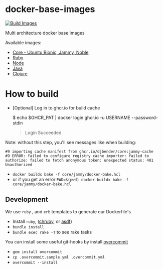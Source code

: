 # docker-base-images
[![Build Images](https://github.com/djbender/docker-base-images/actions/workflows/build-images.yml/badge.svg)](https://github.com/djbender/docker-base-images/actions/workflows/build-images.yml)

Multi architecture docker base images

Available images:
- [Core - Ubuntu Bionic, Jammy, Noble](core/)
- [Ruby](ruby/)
- [Node](node/)
- [Java](java/)
- [Clojure](clojure/)

# How to build
- [Optional] Log in to ghcr.io for build cache

    $ echo $GHCR_PAT | docker login ghcr.io -u USERNAME --password-stdin
    > Login Succeeded

Note: without this step, you'll see messages like when building:

    #9 importing cache manifest from ghcr.io/djbender/core:jammy-cache
    #9 ERROR: failed to configure registry cache importer: failed to authorize: failed to fetch anonymous token: unexpected status: 401 Unauthorized

- `docker buildx bake -f core/jammy/docker-bake.hcl`
- or if you get an error `PWD=$(pwd) docker buildx bake -f core/jammy/docker-bake.hcl`

## Development
We use `ruby` , and `erb` templates to generate our Dockerfile's
- Install `ruby`, ([chruby](https://github.com/postmodern/chruby), or [asdf](https://github.com/asdf-vm/asdf))
- `bundle install`
- `bundle exec rake -T` to see rake tasks

You can install some useful git-hooks by install [overcommit](https://github.com/sds/overcommit#installation)
- `gem install overcommit`
- `cp .overcommit.sample.yml .overcommit.yml`
- `overcommit --install`
